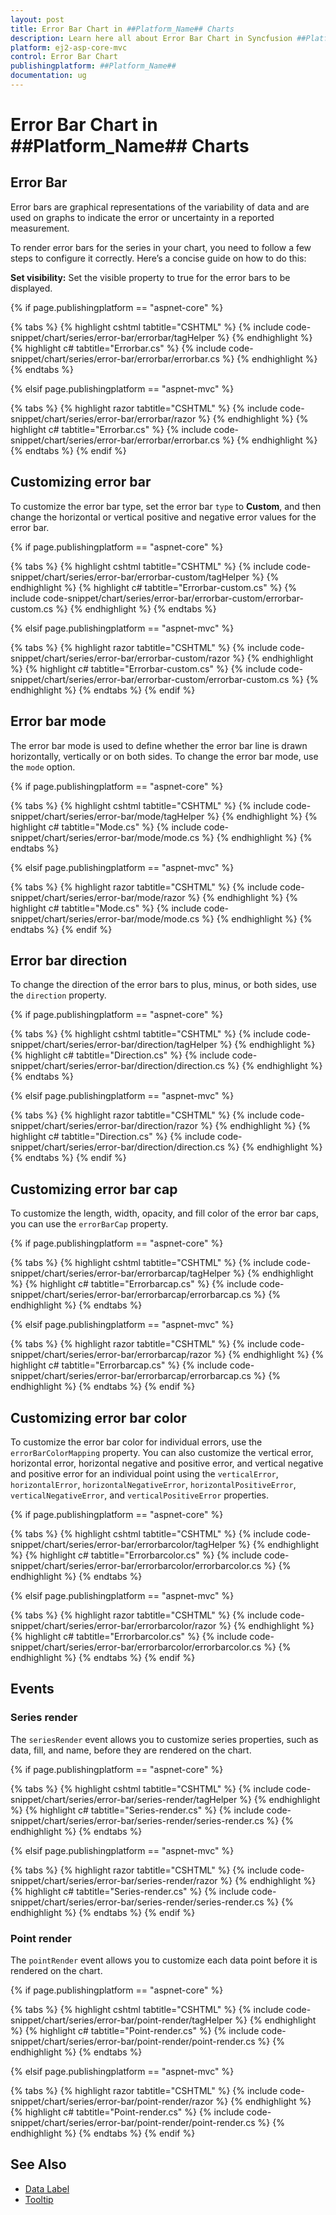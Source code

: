 ```yaml
---
layout: post
title: Error Bar Chart in ##Platform_Name## Charts
description: Learn here all about Error Bar Chart in Syncfusion ##Platform_Name## Charts component of Syncfusion Essential JS 2 and more.
platform: ej2-asp-core-mvc
control: Error Bar Chart
publishingplatform: ##Platform_Name##
documentation: ug
---
```



# Error Bar Chart in ##Platform_Name## Charts

## Error Bar

Error bars are graphical representations of the variability of data and are used on graphs to indicate the error or uncertainty in a reported measurement.

To render error bars for the series in your chart, you need to follow a few steps to configure it correctly. Here’s a concise guide on how to do this:

**Set visibility:** Set the visible property to true for the error bars to be displayed.

{% if page.publishingplatform == "aspnet-core" %}

{% tabs %}
{% highlight cshtml tabtitle="CSHTML" %}
{% include code-snippet/chart/series/error-bar/errorbar/tagHelper %}
{% endhighlight %}
{% highlight c# tabtitle="Errorbar.cs" %}
{% include code-snippet/chart/series/error-bar/errorbar/errorbar.cs %}
{% endhighlight %}
{% endtabs %}

{% elsif page.publishingplatform == "aspnet-mvc" %}

{% tabs %}
{% highlight razor tabtitle="CSHTML" %}
{% include code-snippet/chart/series/error-bar/errorbar/razor %}
{% endhighlight %}
{% highlight c# tabtitle="Errorbar.cs" %}
{% include code-snippet/chart/series/error-bar/errorbar/errorbar.cs %}
{% endhighlight %}
{% endtabs %}
{% endif %}

## Customizing error bar

To customize the error bar type, set the error bar `type` to **Custom**, and then change the horizontal or vertical positive and negative error values for the error bar.

{% if page.publishingplatform == "aspnet-core" %}

{% tabs %}
{% highlight cshtml tabtitle="CSHTML" %}
{% include code-snippet/chart/series/error-bar/errorbar-custom/tagHelper %}
{% endhighlight %}
{% highlight c# tabtitle="Errorbar-custom.cs" %}
{% include code-snippet/chart/series/error-bar/errorbar-custom/errorbar-custom.cs %}
{% endhighlight %}
{% endtabs %}

{% elsif page.publishingplatform == "aspnet-mvc" %}

{% tabs %}
{% highlight razor tabtitle="CSHTML" %}
{% include code-snippet/chart/series/error-bar/errorbar-custom/razor %}
{% endhighlight %}
{% highlight c# tabtitle="Errorbar-custom.cs" %}
{% include code-snippet/chart/series/error-bar/errorbar-custom/errorbar-custom.cs %}
{% endhighlight %}
{% endtabs %}
{% endif %}

## Error bar mode

The error bar mode is used to define whether the error bar line is drawn horizontally, vertically or on both sides. To change the error bar mode, use the `mode` option.

{% if page.publishingplatform == "aspnet-core" %}

{% tabs %}
{% highlight cshtml tabtitle="CSHTML" %}
{% include code-snippet/chart/series/error-bar/mode/tagHelper %}
{% endhighlight %}
{% highlight c# tabtitle="Mode.cs" %}
{% include code-snippet/chart/series/error-bar/mode/mode.cs %}
{% endhighlight %}
{% endtabs %}

{% elsif page.publishingplatform == "aspnet-mvc" %}

{% tabs %}
{% highlight razor tabtitle="CSHTML" %}
{% include code-snippet/chart/series/error-bar/mode/razor %}
{% endhighlight %}
{% highlight c# tabtitle="Mode.cs" %}
{% include code-snippet/chart/series/error-bar/mode/mode.cs %}
{% endhighlight %}
{% endtabs %}
{% endif %} 

## Error bar direction

To change the direction of the error bars to plus, minus, or both sides, use the `direction` property.

{% if page.publishingplatform == "aspnet-core" %}

{% tabs %}
{% highlight cshtml tabtitle="CSHTML" %}
{% include code-snippet/chart/series/error-bar/direction/tagHelper %}
{% endhighlight %}
{% highlight c# tabtitle="Direction.cs" %}
{% include code-snippet/chart/series/error-bar/direction/direction.cs %}
{% endhighlight %}
{% endtabs %}

{% elsif page.publishingplatform == "aspnet-mvc" %}

{% tabs %}
{% highlight razor tabtitle="CSHTML" %}
{% include code-snippet/chart/series/error-bar/direction/razor %}
{% endhighlight %}
{% highlight c# tabtitle="Direction.cs" %}
{% include code-snippet/chart/series/error-bar/direction/direction.cs %}
{% endhighlight %}
{% endtabs %}
{% endif %}

## Customizing error bar cap

To customize the length, width, opacity, and fill color of the error bar caps, you can use the `errorBarCap` property.

{% if page.publishingplatform == "aspnet-core" %}

{% tabs %}
{% highlight cshtml tabtitle="CSHTML" %}
{% include code-snippet/chart/series/error-bar/errorbarcap/tagHelper %}
{% endhighlight %}
{% highlight c# tabtitle="Errorbarcap.cs" %}
{% include code-snippet/chart/series/error-bar/errorbarcap/errorbarcap.cs %}
{% endhighlight %}
{% endtabs %}

{% elsif page.publishingplatform == "aspnet-mvc" %}

{% tabs %}
{% highlight razor tabtitle="CSHTML" %}
{% include code-snippet/chart/series/error-bar/errorbarcap/razor %}
{% endhighlight %}
{% highlight c# tabtitle="Errorbarcap.cs" %}
{% include code-snippet/chart/series/error-bar/errorbarcap/errorbarcap.cs %}
{% endhighlight %}
{% endtabs %}
{% endif %}

## Customizing error bar color

To customize the error bar color for individual errors, use the `errorBarColorMapping` property. You can also customize the vertical error, horizontal error, horizontal negative and positive error, and vertical negative and positive error for an individual point using the `verticalError`, `horizontalError`, `horizontalNegativeError`, `horizontalPositiveError`, `verticalNegativeError`, and `verticalPositiveError` properties.

{% if page.publishingplatform == "aspnet-core" %}

{% tabs %}
{% highlight cshtml tabtitle="CSHTML" %}
{% include code-snippet/chart/series/error-bar/errorbarcolor/tagHelper %}
{% endhighlight %}
{% highlight c# tabtitle="Errorbarcolor.cs" %}
{% include code-snippet/chart/series/error-bar/errorbarcolor/errorbarcolor.cs %}
{% endhighlight %}
{% endtabs %}

{% elsif page.publishingplatform == "aspnet-mvc" %}

{% tabs %}
{% highlight razor tabtitle="CSHTML" %}
{% include code-snippet/chart/series/error-bar/errorbarcolor/razor %}
{% endhighlight %}
{% highlight c# tabtitle="Errorbarcolor.cs" %}
{% include code-snippet/chart/series/error-bar/errorbarcolor/errorbarcolor.cs %}
{% endhighlight %}
{% endtabs %}
{% endif %}

## Events

### Series render

The `seriesRender` event allows you to customize series properties, such as data, fill, and name, before they are rendered on the chart.

{% if page.publishingplatform == "aspnet-core" %}

{% tabs %}
{% highlight cshtml tabtitle="CSHTML" %}
{% include code-snippet/chart/series/error-bar/series-render/tagHelper %}
{% endhighlight %}
{% highlight c# tabtitle="Series-render.cs" %}
{% include code-snippet/chart/series/error-bar/series-render/series-render.cs %}
{% endhighlight %}
{% endtabs %}

{% elsif page.publishingplatform == "aspnet-mvc" %}

{% tabs %}
{% highlight razor tabtitle="CSHTML" %}
{% include code-snippet/chart/series/error-bar/series-render/razor %}
{% endhighlight %}
{% highlight c# tabtitle="Series-render.cs" %}
{% include code-snippet/chart/series/error-bar/series-render/series-render.cs %}
{% endhighlight %}
{% endtabs %}
{% endif %}

### Point render

The `pointRender` event allows you to customize each data point before it is rendered on the chart.

{% if page.publishingplatform == "aspnet-core" %}

{% tabs %}
{% highlight cshtml tabtitle="CSHTML" %}
{% include code-snippet/chart/series/error-bar/point-render/tagHelper %}
{% endhighlight %}
{% highlight c# tabtitle="Point-render.cs" %}
{% include code-snippet/chart/series/error-bar/point-render/point-render.cs %}
{% endhighlight %}
{% endtabs %}

{% elsif page.publishingplatform == "aspnet-mvc" %}

{% tabs %}
{% highlight razor tabtitle="CSHTML" %}
{% include code-snippet/chart/series/error-bar/point-render/razor %}
{% endhighlight %}
{% highlight c# tabtitle="Point-render.cs" %}
{% include code-snippet/chart/series/error-bar/point-render/point-render.cs %}
{% endhighlight %}
{% endtabs %}
{% endif %}

## See Also

* [Data Label](../data-labels)
* [Tooltip](../tool-tip)